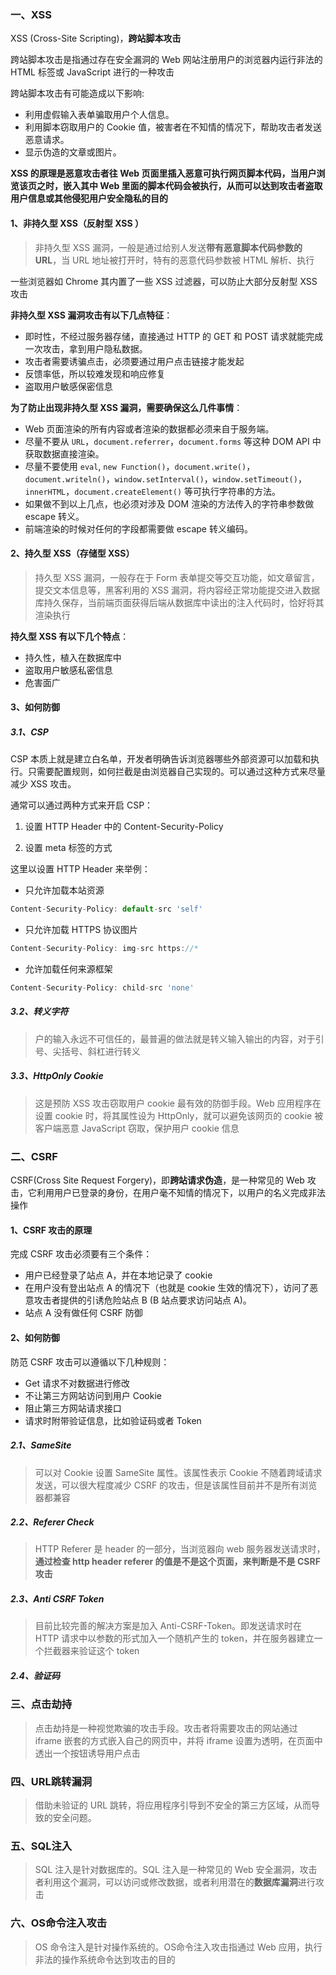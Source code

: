 ### 一、XSS

XSS (Cross-Site Scripting)，**跨站脚本攻击**

跨站脚本攻击是指通过存在安全漏洞的 Web 网站注册用户的浏览器内运行非法的 HTML 标签或 JavaScript 进行的一种攻击

跨站脚本攻击有可能造成以下影响:

- 利用虚假输入表单骗取用户个人信息。
- 利用脚本窃取用户的 Cookie 值，被害者在不知情的情况下，帮助攻击者发送恶意请求。
- 显示伪造的文章或图片。

**XSS 的原理是恶意攻击者往 Web 页面里插入恶意可执行网页脚本代码，当用户浏览该页之时，嵌入其中 Web 里面的脚本代码会被执行，从而可以达到攻击者盗取用户信息或其他侵犯用户安全隐私的目的**

#### 1、非持久型 XSS（反射型 XSS ）

> 非持久型 XSS 漏洞，一般是通过给别人发送**带有恶意脚本代码参数的 URL**，当 URL 地址被打开时，特有的恶意代码参数被 HTML 解析、执行

一些浏览器如 Chrome 其内置了一些 XSS 过滤器，可以防止大部分反射型 XSS 攻击

**非持久型 XSS 漏洞攻击有以下几点特征**：

- 即时性，不经过服务器存储，直接通过 HTTP 的 GET 和 POST 请求就能完成一次攻击，拿到用户隐私数据。
- 攻击者需要诱骗点击，必须要通过用户点击链接才能发起
- 反馈率低，所以较难发现和响应修复
- 盗取用户敏感保密信息

**为了防止出现非持久型 XSS 漏洞，需要确保这么几件事情**：

- Web 页面渲染的所有内容或者渲染的数据都必须来自于服务端。
- 尽量不要从 `URL`，`document.referrer`，`document.forms` 等这种 DOM API 中获取数据直接渲染。
- 尽量不要使用 `eval`,  `new Function()`，`document.write()`，`document.writeln()`，`window.setInterval()`，`window.setTimeout()`，`innerHTML`，`document.createElement()` 等可执行字符串的方法。
- 如果做不到以上几点，也必须对涉及 DOM 渲染的方法传入的字符串参数做 escape 转义。
- 前端渲染的时候对任何的字段都需要做 escape 转义编码。

#### 2、持久型 XSS（存储型 XSS）

> 持久型 XSS 漏洞，一般存在于 Form 表单提交等交互功能，如文章留言，提交文本信息等，黑客利用的 XSS 漏洞，将内容经正常功能提交进入数据库持久保存，当前端页面获得后端从数据库中读出的注入代码时，恰好将其渲染执行

**持久型 XSS 有以下几个特点**：

- 持久性，植入在数据库中
- 盗取用户敏感私密信息
- 危害面广

#### 3、如何防御

##### 3.1、CSP

CSP 本质上就是建立白名单，开发者明确告诉浏览器哪些外部资源可以加载和执行。只需要配置规则，如何拦截是由浏览器自己实现的。可以通过这种方式来尽量减少 XSS 攻击。

通常可以通过两种方式来开启 CSP：

1. 设置 HTTP Header 中的 Content-Security-Policy

2. 设置 meta 标签的方式

这里以设置 HTTP Header 来举例：

- 只允许加载本站资源

```js
Content-Security-Policy: default-src 'self'
```

- 只允许加载 HTTPS 协议图片

```js
Content-Security-Policy: img-src https://*
```

- 允许加载任何来源框架

```js
Content-Security-Policy: child-src 'none'
```

##### 3.2、转义字符

> 户的输入永远不可信任的，最普遍的做法就是转义输入输出的内容，对于引号、尖括号、斜杠进行转义

##### 3.3、HttpOnly Cookie

> 这是预防 XSS 攻击窃取用户 cookie 最有效的防御手段。Web 应用程序在设置 cookie 时，将其属性设为 HttpOnly，就可以避免该网页的 cookie 被客户端恶意 JavaScript 窃取，保护用户 cookie 信息

### 二、CSRF

CSRF(Cross Site Request Forgery)，即**跨站请求伪造**，是一种常见的 Web 攻击，它利用用户已登录的身份，在用户毫不知情的情况下，以用户的名义完成非法操作

#### 1、CSRF 攻击的原理

完成 CSRF 攻击必须要有三个条件：

- 用户已经登录了站点 A，并在本地记录了 cookie
- 在用户没有登出站点 A 的情况下（也就是 cookie 生效的情况下），访问了恶意攻击者提供的引诱危险站点 B (B 站点要求访问站点 A)。
- 站点 A 没有做任何 CSRF 防御

#### 2、如何防御

防范 CSRF 攻击可以遵循以下几种规则：

- Get 请求不对数据进行修改
- 不让第三方网站访问到用户 Cookie
- 阻止第三方网站请求接口
- 请求时附带验证信息，比如验证码或者 Token

##### 2.1、SameSite

> 可以对 Cookie 设置 SameSite 属性。该属性表示 Cookie 不随着跨域请求发送，可以很大程度减少 CSRF 的攻击，但是该属性目前并不是所有浏览器都兼容

##### 2.2、Referer Check

> HTTP Referer 是 header 的一部分，当浏览器向 web 服务器发送请求时，**通过检查 http header referer 的值是不是这个页面，来判断是不是 CSRF 攻击**

##### 2.3、Anti CSRF Token

> 目前比较完善的解决方案是加入 Anti-CSRF-Token。即发送请求时在 HTTP 请求中以参数的形式加入一个随机产生的 token，并在服务器建立一个拦截器来验证这个 token

##### 2.4、验证码



### 三、**点击劫持**

> 点击劫持是一种视觉欺骗的攻击手段。攻击者将需要攻击的网站通过 iframe 嵌套的方式嵌入自己的网页中，并将 iframe 设置为透明，在页面中透出一个按钮诱导用户点击



### 四、URL跳转漏洞

> 借助未验证的 URL 跳转，将应用程序引导到不安全的第三方区域，从而导致的安全问题。



### 五、SQL注入

> SQL 注入是针对数据库的。SQL 注入是一种常见的 Web 安全漏洞，攻击者利用这个漏洞，可以访问或修改数据，或者利用潜在的**数据库漏洞**进行攻击



### 六、OS命令注入攻击

> OS 命令注入是针对操作系统的。OS命令注入攻击指通过 Web 应用，执行非法的操作系统命令达到攻击的目的